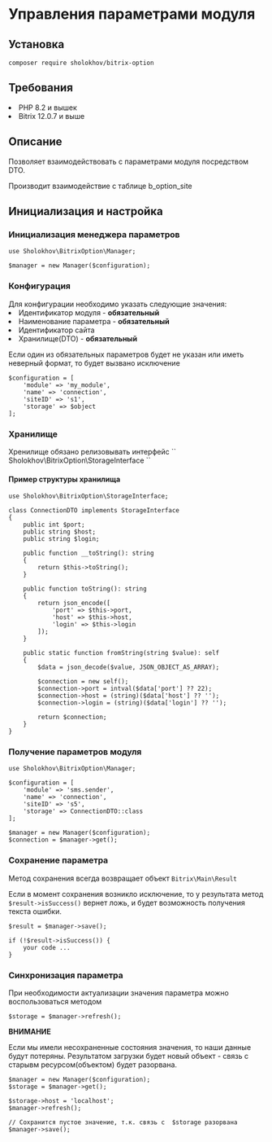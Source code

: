 <h1>Управления параметрами модуля</h1>
<h2>Установка</h2>

``
composer require sholokhov/bitrix-option
``

<h2>Требования</h2>
<li>PHP 8.2 и вышек</li>
<li>Bitrix 12.0.7 и выше</li>

<h2>Описание</h2>
Позволяет взаимодействовать с параметрами модуля посредством DTO.

Производит взаимодействие с таблице b_option_site

<h2>Инициализация и настройка</h2>
<h3>Инициализация менеджера параметров</h3>

```injectablephp
use Sholokhov\BitrixOption\Manager;

$manager = new Manager($configuration);
```

<h3>Конфигурация</h3>
Для конфигурации необходимо указать следующие значения:
<li>Идентификатор модуля - <b>обязательный</b></li>
<li>Наименование параметра - <b>обязательный</b></li>
<li>Идентификатор сайта</li>
<li>Хранилище(DTO) - <b>обязательный</b></li>

Если один из обязательных параметров будет не указан или иметь неверный формат, то будет вызвано исключение

```injectablephp
$configuration = [
    'module' => 'my_module',
    'name' => 'connection',
    'siteID' => 's1',
    'storage' => $object
];
```

<h3>Хранилище</h3>
Хренилище обязано релизовывать интерфейс
``
Sholokhov\BitrixOption\StorageInterface
``

<h4>Пример структуры хранилища</h4>

```injectablephp
use Sholokhov\BitrixOption\StorageInterface;

class ConnectionDTO implements StorageInterface
{
    public int $port;
    public string $host;
    public string $login;
    
    public function __toString(): string
    {
        return $this->toString();
    }

    public function toString(): string
    {
        return json_encode([
            'port' => $this->port,
            'host' => $this->host, 
            'login' => $this->login
        ]);
    }

    public static function fromString(string $value): self
    {
        $data = json_decode($value, JSON_OBJECT_AS_ARRAY);

        $connection = new self();
        $connection->port = intval($data['port'] ?? 22);
        $connection->host = (string)($data['host'] ?? '');
        $connection->login = (string)($data['login'] ?? '');
        
        return $connection;
    }
}
```

<h3>Получение параметров модуля</h3>

```injectablephp
use Sholokhov\BitrixOption\Manager;

$configuration = [
    'module' => 'sms.sender',
    'name' => 'connection',
    'siteID' => 's5',
    'storage' => ConnectionDTO::class
];

$manager = new Manager($configuration);
$connection = $manager->get();
```

<h3>Сохранение параметра</h3>

Метод сохранения всегда возвращает объект ``Bitrix\Main\Result``

Если в момент сохранения возникло исключение, то у результата метод ```$result->isSuccess()``` вернет ложь, и будет возможность получения текста ошибки.

```injectablephp
$result = $manager->save();

if (!$result->isSuccess()) {
    your code ...
}
```

<h3>Синхронизация параметра</h3>
При необходимости актуализации значения параметра можно воспользоваться методом

```injectablephp
$storage = $manager->refresh();
```

<b>ВНИМАНИЕ</b>

Если мы имели несохраненные состояния значения, то наши данные будут потеряны. Результатом загрузки будет новый объект - связь с старывм ресурсом(объектом) будет разорвана.

```injectablephp
$manager = new Manager($configuration);
$storage = $manager->get();

$storage->host = 'localhost';
$manager->refresh();

// Сохранится пустое значение, т.к. связь с  $storage разорвана
$manager->save();
```